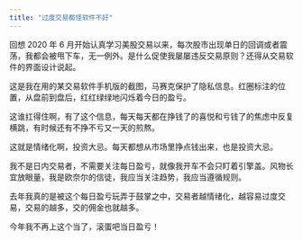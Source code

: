 ```yaml
---
title: "过度交易都怪软件不好"
---
```


回想 2020 年 6 月开始认真学习美股交易以来，每次股市出现单日的回调或者震荡，我都会被甩下车，无一例外。是什么促使我屡屡违反交易原则？还得从交易软件的界面设计说起。


这是我在用的某交易软件手机版的截图，马赛克保护了隐私信息。红圈标注的位置，从盘前到盘后，红红绿绿地闪烁着今日的盈亏。

这谁扛得住啊，有了这个信息，每天每天都在挣钱了的喜悦和亏钱了的焦虑中反复横跳，有时候还有不挣不亏又一天的煎熬。

这就是情绪化啊，投资大忌。每天都想从市场里挣点钱出来，也是投资大忌。

我不是日内交易者，不需要关注每日盈亏，就像我开车不会只盯着引擎盖。风物长宜放眼量，我是欧奈尔的信徒，我应当关注趋势，我应当遵循规则。

去年我真的是被这个每日盈亏玩弄于鼓掌之中，交易者越情绪化，越容易过度交易，交易的越多，交的佣金也就越多。

今年我不再上这个当了，滚蛋吧当日盈亏！
